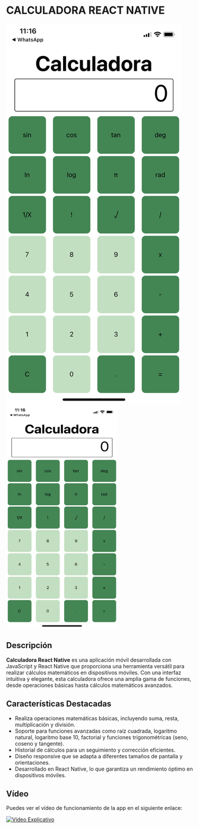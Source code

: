 # CALCULADORA REACT NATIVE

![Captura de Pantalla de la Aplicación](https://github.com/LaClCr/CALCULADORA/blob/938fe03af17f8bb0d172836c765a2f3820586ebd/assets/CAPTURACALC.png)
<img src="https://github.com/LaClCr/CALCULADORA/blob/938fe03af17f8bb0d172836c765a2f3820586ebd/assets/CAPTURACALC.png" width="300" height="600">

## Descripción

**Calculadora React Native** es una aplicación móvil desarrollada con JavaScript y React Native que proporciona una herramienta versátil para realizar cálculos matemáticos en dispositivos móviles. Con una interfaz intuitiva y elegante, esta calculadora ofrece una amplia gama de funciones, desde operaciones básicas hasta cálculos matemáticos avanzados. 

## Características Destacadas

- Realiza operaciones matemáticas básicas, incluyendo suma, resta, multiplicación y división.
- Soporte para funciones avanzadas como raíz cuadrada, logaritmo natural, logaritmo base 10, factorial y funciones trigonométricas (seno, coseno y tangente).
- Historial de cálculos para un seguimiento y corrección eficientes.
- Diseño responsive que se adapta a diferentes tamaños de pantalla y orientaciones.
- Desarrollado en React Native, lo que garantiza un rendimiento óptimo en dispositivos móviles.

## Vídeo 

Puedes ver el vídeo de funcionamiento de la app en el siguiente enlace:

[![Vídeo Explicativo](https://www.youtube.com/watch?v=Z3b6RJQ7eKo)](https://www.youtube.com/watch?v=Z3b6RJQ7eKo)


